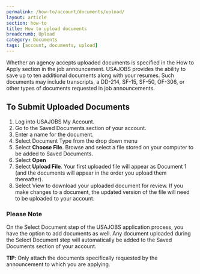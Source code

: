 ```yaml
---
permalink: /how-to/account/documents/upload/
layout: article
section: how-to
title: How to upload documents
breadcrumb: Upload
category: Documents
tags: [account, documents, upload]
---
```


Whether an agency accepts uploaded documents is specified in the How to Apply section in the job announcement. USAJOBS provides the ability to save up to ten additional documents along with your resumes. Such documents may include transcripts, a DD-214, SF-15, SF-50, OF-306, or other types of documents requested in job announcements.

## To Submit Uploaded Documents

1.  Log into USAJOBS My Account.
2.  Go to the Saved Documents section of your account.
3.  Enter a name for the document.
4.  Select Document Type from the drop down menu
5.  Select **Choose File**. Browse and select a file stored on your computer to be added to Saved Documents.
6.  Select **Open**
7.  Select **Upload File**. Your first uploaded file will appear as Document 1 (and the documents will appear in the order you upload them thereafter).
8.  Select View to download your uploaded document for review.  If you make changes to a document, the updated version of the file will need to be uploaded to your account.

### Please Note

On the Select Document step of the USAJOBS application process, you have the option to add documents as well.  Any document uploaded during the Select Document step will automatically be added to the Saved Documents section of your account.

**TIP**: Only attach the documents specifically requested by the announcement to which you are applying.
